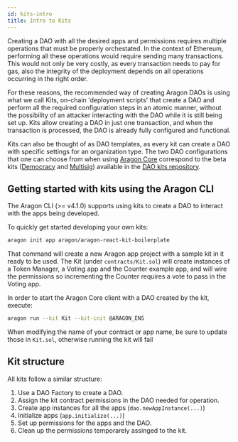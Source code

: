 ```yaml
---
id: kits-intro
title: Intro to Kits
---
```


Creating a DAO with all the desired apps and permissions requires multiple operations that must be properly orchestated. In the context of Ethereum, performing all these operations would require sending many transactions. This would not only be very costly, as every transaction needs to pay for gas, also the integrity of the deployment depends on all operations occurring in the right order.

For these reasons, the recommended way of creating Aragon DAOs is using what we call Kits, on-chain 'deployment scripts' that create a DAO and perform all the required configuration steps in an atomic manner, without the possibility of an attacker interacting with the DAO while it is still being set up. Kits allow creating a DAO in just one transaction, and when the transaction is processed, the DAO is already fully configured and functional. 

Kits can also be thought of as DAO templates, as every kit can create a DAO with specific settings for an organization type. The two DAO configurations that one can choose from when using [Aragon Core](http://app.aragon.one) correspond to the beta kits ([Democracy](https://github.com/aragon/dao-kits/blob/master/kits/beta/contracts/DemocracyTemplate.sol) and [Multisig](https://github.com/aragon/dao-kits/blob/master/kits/beta/contracts/MultisigTemplate.sol)) available in the [DAO kits repository](https://github.com/aragon/dao-kits).

## Getting started with kits using the Aragon CLI

The Aragon CLI (>= v4.1.0) supports using kits to create a DAO to interact with the apps being developed.

To quickly get started developing your own kits:

```sh
aragon init app aragon/aragon-react-kit-boilerplate
```

That command will create a new Aragon app project with a sample kit in it ready to be used. The Kit (under `contracts/Kit.sol`) will create instances of a Token Manager, a Voting app and the Counter example app, and will wire the permissions so incrementing the Counter requires a vote to pass in the Voting app.

In order to start the Aragon Core client with a DAO created by the kit, execute:
```sh
aragon run --kit Kit --kit-init @ARAGON_ENS
```

When modifying the name of your contract or app name, be sure to update those in `Kit.sol`, otherwise running the kit will fail

## Kit structure

All kits follow a similar structure:

1. Use a DAO Factory to create a DAO.
2. Assign the kit contract permissions in the DAO needed for operation.
3. Create app instances for all the apps (`dao.newAppInstance(...)`)
4. Initialize apps (`app.initialize(...)`)
5. Set up permissions for the apps and the DAO.
6. Clean up the permissions temporarely assinged to the kit.
